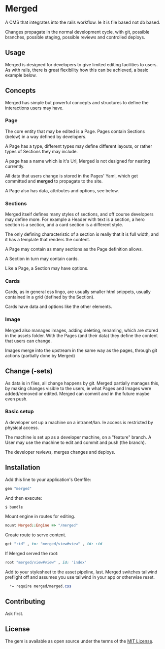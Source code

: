 # Merged

A CMS that integrates into the rails workflow. Ie it is file based
not db based.

Changes propagate in the normal development cycle, with git, possible
branches, possible staging, possible reviews and controlled deploys.

## Usage

Merged is designed for developers to give limited editing facilities
to users. As with rails, there is great flexibility how this can be
achieved, a basic example below.

## Concepts

Merged has simple but powerful concepts and structures to define
the interactions users may have.

### Page

The core entity that may be edited is a Page. Pages contain Sections
(below) in a way defined by developers.

A Page has a type, different types may define different layouts, or rather types of Sections they may include.

A page has a name which is it's Url, Merged is not designed for nesting currently.

All data that users change is stored in the Pages' Yaml, which get
committed and __merged__ to propagate to the site.

A Page also has data, attributes and options, see below.

### Sections

Merged itself defines many styles of sections, and off course
developers may define more.
For example a Header with text is a section, a hero section is a section, and a card section is a different style.

The only defining characteristic of a section is really that it is full width, and it has a template that renders the content.

A Page may contain as many sections as the Page definition allows.

A Section in turn may contain cards.

Like a Page, a Section may have options.

### Cards

Cards, as in general css lingo, are usually smaller html snippets,
usually contained in a grid (defined by the Section).

Cards have data and options like the other elements.

### Image

Merged also manages images, adding deleting, renaming, which are
stored in the assets folder. With the Pages (and their data) they
define the content that users can change.

Images merge into the upstream in the same way as the pages, through
git actions (partially done by Merged)

## Change (-sets)

As data is in files, all change happens by git.
Merged partially manages this, by making changes visible to the
users, ie what Pages and Images were added/removed or edited.
Merged can commit and in the future maybe even push.

### Basic setup

A developer set up a machine on a intranet/lan. Ie access is
restricted by physical access.

The machine is set up as a developer machine, on a "feature" branch.
A User may use the machine to edit and commit and push (the branch).

The developer reviews, merges changes and deploys.


## Installation
Add this line to your application's Gemfile:

```ruby
gem "merged"
```

And then execute:
```bash
$ bundle
```

Mount engine in routes for editing.
```ruby
mount Merged::Engine => "/merged"
```

Create route to serve content.
```ruby
get ":id" , to: "merged/view#view" , id: :id
```

If Merged served the root:
```ruby
root "merged/view#view" , id: 'index'
```

Add to your stylesheet to the asset pipeline, last. Merged switches tailwind preflight off and assumes you use tailwind in your app or otherwise reset.
```application.css
  *= require merged/merged.css
```

## Contributing
Ask first.

## License
The gem is available as open source under the terms of the [MIT License](https://opensource.org/licenses/MIT).

